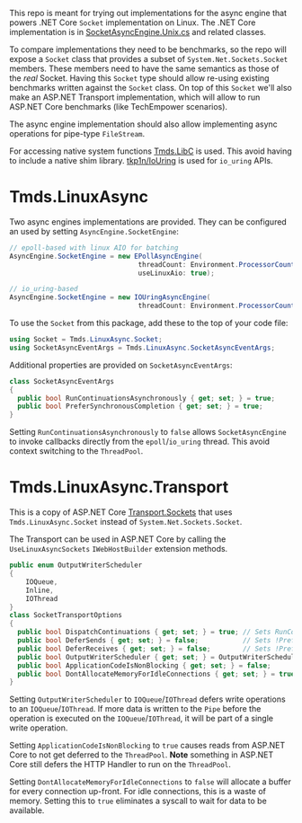 This repo is meant for trying out implementations for the async engine that powers .NET Core `Socket` implementation on Linux. The .NET Core implementation is in [SocketAsyncEngine.Unix.cs](https://github.com/dotnet/runtime/blob/master/src/libraries/System.Net.Sockets/src/System/Net/Sockets/SocketAsyncEngine.Unix.cs) and related classes.

To compare implementations they need to be benchmarks, so the repo will expose a `Socket` class that provides a subset of `System.Net.Sockets.Socket` members. These members need to have the same semantics as those of the _real_ Socket. Having this `Socket` type should allow re-using existing benchmarks written against the `Socket` class. On top of this `Socket` we'll also make an ASP.NET Transport implementation, which will allow to run ASP.NET Core benchmarks (like TechEmpower scenarios).

The async engine implementation should also allow implementing async operations for pipe-type `FileStream`.

For accessing native system functions [Tmds.LibC](https://github.com/tmds/Tmds.LibC) is used. This avoid having to include a native shim library.
[tkp1n/IoUring](https://github.com/tkp1n/IoUring) is used for `io_uring` APIs.

# Tmds.LinuxAsync

Two async engines implementations are provided. They can be configured an used by setting `AsyncEngine.SocketEngine`:
```c#
// epoll-based with linux AIO for batching
AsyncEngine.SocketEngine = new EPollAsyncEngine(
                                threadCount: Environment.ProcessorCount,
                                useLinuxAio: true);

// io_uring-based
AsyncEngine.SocketEngine = new IOUringAsyncEngine(
                                threadCount: Environment.ProcessorCount);
```

To use the `Socket` from this package, add these to the top of your code file:

```c#
using Socket = Tmds.LinuxAsync.Socket;
using SocketAsyncEventArgs = Tmds.LinuxAsync.SocketAsyncEventArgs;
```

Additional properties are provided on `SocketAsyncEventArgs`:

```c#
class SocketAsyncEventArgs
{
  public bool RunContinuationsAsynchronously { get; set; } = true;
  public bool PreferSynchronousCompletion { get; set; } = true;
}
```

Setting `RunContinuationsAsynchronously` to `false` allows `SocketAsyncEngine` to invoke callbacks directly from the `epoll`/`io_uring` thread. This avoid context switching to the `ThreadPool`.

# Tmds.LinuxAsync.Transport

This is a copy of ASP.NET Core [Transport.Sockets](https://github.com/dotnet/aspnetcore/tree/master/src/Servers/Kestrel/Transport.Sockets) that uses `Tmds.LinuxAsync.Socket` instead of `System.Net.Sockets.Socket`.

The Transport can be used in ASP.NET Core by calling the `UseLinuxAsyncSockets` `IWebHostBuilder` extension methods.

```c#
public enum OutputWriterScheduler
{
    IOQueue,
    Inline,
    IOThread
}
class SocketTransportOptions
{
  public bool DispatchContinuations { get; set; } = true; // Sets RunContinuationsAsynchronously
  public bool DeferSends { get; set; } = false;           // Sets !PreferSynchronousCompletion for sends
  public bool DeferReceives { get; set; } = false;        // Sets !PreferSynchronousCompletion for receives
  public bool OutputWriterScheduler { get; set; } = OutputWriterScheduler.IOQueue;
  public bool ApplicationCodeIsNonBlocking { get; set; } = false;
  public bool DontAllocateMemoryForIdleConnections { get; set; } = true;
}
```

Setting `OutputWriterScheduler` to `IOQueue`/`IOThread` defers write operations to an `IOQueue`/`IOThread`. If more data is written to the `Pipe` before the operation is executed on the `IOQueue`/`IOThread`, it will be part of a single write operation.

Setting `ApplicationCodeIsNonBlocking` to `true` causes reads from ASP.NET Core to not get deferred to the `ThreadPool`.
**Note** something in ASP.NET Core still defers the HTTP Handler to run on the `ThreadPool`.

Setting `DontAllocateMemoryForIdleConnections` to `false` will allocate a buffer for every connection up-front. For idle connections, this is a waste of memory. Setting this to `true` eliminates a syscall to wait for data to be available.

